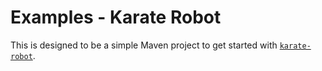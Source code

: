 # Examples - Karate Robot

This is designed to be a simple Maven project to get started with [`karate-robot`](https://github.com/intuit/karate/tree/master/karate-robot).